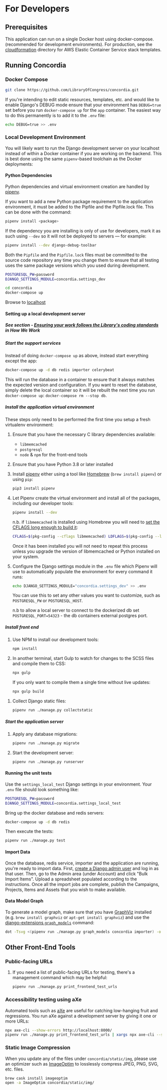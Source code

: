 # For Developers

## Prerequisites

This application can run on a single Docker host using docker-compose.
(recommended for development environments). For production, see the
[cloudformation](https://github.com/LibraryOfCongress/concordia/tree/master/cloudformation) directory for AWS Elastic Container Service
stack templates.

## Running Concordia

### Docker Compose

```bash
git clone https://github.com/LibraryOfCongress/concordia.git
```


If you're intending to edit static resources, templates, etc. and would like to
enable Django's DEBUG mode ensure that your environment has `DEBUG=true` set
before you run `docker-compose up` for the `app` container. The easiest way to
do this permanently is to add it to the `.env` file:

```bash
echo DEBUG=true >> .env
```

### Local Development Environment

You will likely want to run the Django development server on your localhost
instead of within a Docker container if you are working on the backend. This is
best done using the same `pipenv`-based toolchain as the Docker deployments:

#### Python Dependencies

Python dependencies and virtual environment creation are handled by
[pipenv](https://docs.pipenv.org/).

If you want to add a new Python package requirement to the application
environment, it must be added to the Pipfile and the Pipfile.lock file.
This can be done with the command:

```bash
pipenv install <package>
```

If the dependency you are installing is only of use for developers, mark it as
such using `--dev` so it will not be deployed to servers — for example:

```bash
pipenv install --dev django-debug-toolbar
```

Both the `Pipfile` and the `Pipfile.lock` files must be committed to the source
code repository any time you change them to ensure that all testing uses the
same package versions which you used during development.

```bash
POSTGRESQL_PW=password
DJANGO_SETTINGS_MODULE=concordia.settings_dev
```


```bash
cd concordia
docker-compose up
```

Browse to [localhost](http://localhost)

#### Setting up a local development server

##### See section - [Ensuring your work follows the Library's coding standards](https://github.com/LibraryOfCongress/concordia/blob/master/docs/how-we-work.md#ensuring-your-work-follows-the-librarys-coding-standards) in How We Work

##### Start the support services

Instead of doing `docker-compose up` as above, instead start everything except the app:

```bash
docker-compose up -d db redis importer celerybeat
```

This will run the database in a container to ensure that it always matches the
expected version and configuration. If you want to reset the database, simply
delete the local container so it will be rebuilt the next time you run
`docker-compose up`: `docker-compose rm --stop db`.

##### Install the application virtual environment

These steps only need to be performed the first time you setup a fresh
virtualenv environment:

1. Ensure that you have the necessary C library dependencies available:

    - `libmemcached`
    - `postgresql`
    - `node` & `npm` for the front-end tools

1. Ensure that you have Python 3.8 or later installed

1. Install [pipenv](https://docs.pipenv.org/) either using a tool like
   [Homebrew](https://brew.sh) (`brew install pipenv`) or using `pip`:

    ```bash
    pip3 install pipenv
    ```

1. Let Pipenv create the virtual environment and install all of the packages,
   including our developer tools:

    ```bash
    pipenv install --dev
    ```

    n.b. if `libmemcached` is installed using Homebrew you will need to [set the CFLAGS long enough to build it](https://stackoverflow.com/questions/14803310/error-when-install-pylibmc-using-pip#comment94853072_19432949):

    ```bash
    CFLAGS=$(pkg-config --cflags libmemcached) LDFLAGS=$(pkg-config --libs libmemcached) pipenv install --dev
    ```

    Once it has been installed you will not need to repeat this process unless
    you upgrade the version of libmemcached or Python installed on your system.

1. Configure the Django settings module in the `.env` file which Pipenv will use
   to automatically populate the environment for every command it runs:

    ```bash
    echo DJANGO_SETTINGS_MODULE="concordia.settings_dev" >> .env
    ```

    You can use this to set any other values you want to customize, such as
    `POSTGRESQL_PW` or `POSTGRESQL_HOST`.

    n.b to allow a local server to connect to the dockerized db set `POSTGRESQL_PORT=54323` - the db containers external postgres port.

##### Install front end

1. Use NPM to install our development tools:

    ```bash
    npm install
    ```

1. In another terminal, start Gulp to watch for changes to the SCSS files and
   compile them to CSS:

    ```bash
    npx gulp
    ```

    If you only want to compile them a single time without live updates:

    ```bash
    npx gulp build
    ```

1) Collect Django static files:

    ```bash
    pipenv run ./manage.py collectstatic
    ```

##### Start the application server

1. Apply any database migrations:

    ```bash
    pipenv run ./manage.py migrate
    ```

1. Start the development server:

    ```bash
    pipenv run ./manage.py runserver
    ```

#### Running the unit tests

Use the `settings_local_test` Django settings in your environment. Your `.env` file should look something like:

```bash
POSTGRESQL_PW=password
DJANGO_SETTINGS_MODULE=concordia.settings_local_test
```

Bring up the docker database and redis servers:

```bash
docker-compose up -d db redis
```

Then execute the tests:

```bash
pipenv run ./manage.py test
```

#### Import Data

Once the database, redis service, importer and the application
are running, you're ready to import data.
First, [create a Django admin user](https://docs.djangoproject.com/en/2.1/intro/tutorial02/#creating-an-admin-user)
and log in as that user.
Then, go to the Admin area (under Account) and click "Bulk Import Items".
Upload a spreadsheet populated according to the instructions. Once all the import
jobs are complete, publish the Campaigns, Projects, Items and Assets that you
wish to make available.

#### Data Model Graph

To generate a model graph, make sure that you have [GraphViz](https://graphviz.org/doc/info/command.html) installed (e.g.
`brew install graphviz` or `apt-get install graphviz`) and use the
[django-extensions `graph_models`](https://django-extensions.readthedocs.io/en/latest/graph_models.html) command:

```bash
dot -Tsvg <(pipenv run ./manage.py graph_models concordia importer) -o concordia.svg
```

## Other Front-End Tools

### Public-facing URLs

1. If you need a list of public-facing URLs for testing, there's a management
   command which may be helpful:

    ```bash
    pipenv run ./manage.py print_frontend_test_urls
    ```

### Accessibility testing using aXe

Automated tools such as [aXe](https://www.deque.com/axe/) are useful for
catching low-hanging fruit and regressions. You run aXe against a development
server by giving it one or more URLs:

```bash
npx axe-cli --show-errors http://localhost:8000/
pipenv run ./manage.py print_frontend_test_urls | xargs npx axe-cli --show-errors
```

### Static Image Compression

When you update any of the files under `concordia/static/img`, please use an
optimizer such as [ImageOptim](https://imageoptim.com) to losslessly compress
JPEG, PNG, SVG, etc. files.

```bash
brew cask install imageoptim
open -a ImageOptim concordia/static/img/
```
